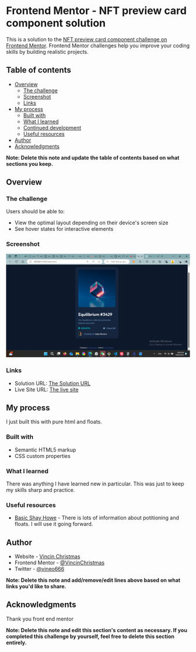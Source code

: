 # Frontend Mentor - NFT preview card component solution

This is a solution to the [NFT preview card component challenge on Frontend Mentor](https://www.frontendmentor.io/challenges/nft-preview-card-component-SbdUL_w0U). Frontend Mentor challenges help you improve your coding skills by building realistic projects. 

## Table of contents

- [Overview](#overview)
  - [The challenge](#the-challenge)
  - [Screenshot](#screenshot)
  - [Links](#links)
- [My process](#my-process)
  - [Built with](#built-with)
  - [What I learned](#what-i-learned)
  - [Continued development](#continued-development)
  - [Useful resources](#useful-resources)
- [Author](#author)
- [Acknowledgments](#acknowledgments)

**Note: Delete this note and update the table of contents based on what sections you keep.**

## Overview

### The challenge

Users should be able to:

- View the optimal layout depending on their device's screen size
- See hover states for interactive elements

### Screenshot

![](./assets/stylesheets/images/Screenshot.png)




### Links

- Solution URL: [The Solution URL](https://www.frontendmentor.io/solutions/nft-preview-card-component-my-solution-ixr8yat_cm)
- Live Site URL: [The live site](https://vincinchristmas.github.io/NFTPreviewCardComponenet/)

## My process
I just built this with pure html and floats.

### Built with

- Semantic HTML5 markup
- CSS custom properties



### What I learned
There was anything I have learned new in particular. This was just to keep my skills sharp and practice.



### Useful resources

- [Basic Shay Howe](https://learn.shayhowe.com/) - There is lots of information about potitioning and floats. I will use it going forward.


## Author

- Website - [Vincin Christmas](https://vincinchristmas.github.io/VincinChristmasPortfolio/)
- Frontend Mentor - [@VincinChristmas](https://www.frontendmentor.io/profile/VincinChristmas)
- Twitter - [@vineo666](https://x.com/vineo666)

**Note: Delete this note and add/remove/edit lines above based on what links you'd like to share.**

## Acknowledgments

Thank you front end mentor

**Note: Delete this note and edit this section's content as necessary. If you completed this challenge by yourself, feel free to delete this section entirely.**
